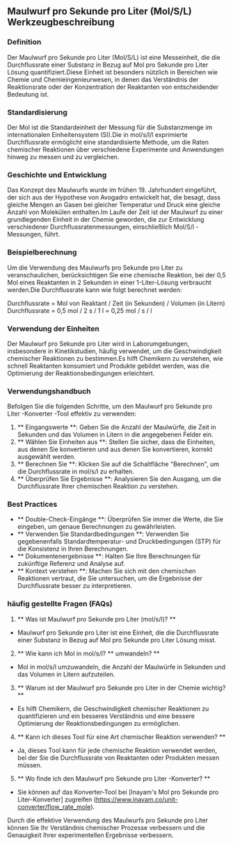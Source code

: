 ## Maulwurf pro Sekunde pro Liter (Mol/S/L) Werkzeugbeschreibung

### Definition
Der Maulwurf pro Sekunde pro Liter (Mol/S/L) ist eine Messeinheit, die die Durchflussrate einer Substanz in Bezug auf Mol pro Sekunde pro Liter Lösung quantifiziert.Diese Einheit ist besonders nützlich in Bereichen wie Chemie und Chemieingenieurwesen, in denen das Verständnis der Reaktionsrate oder der Konzentration der Reaktanten von entscheidender Bedeutung ist.

### Standardisierung
Der Mol ist die Standardeinheit der Messung für die Substanzmenge im internationalen Einheitensystem (SI).Die in mol/s/l/l exprimierte Durchflussrate ermöglicht eine standardisierte Methode, um die Raten chemischer Reaktionen über verschiedene Experimente und Anwendungen hinweg zu messen und zu vergleichen.

### Geschichte und Entwicklung
Das Konzept des Maulwurfs wurde im frühen 19. Jahrhundert eingeführt, der sich aus der Hypothese von Avogadro entwickelt hat, die besagt, dass gleiche Mengen an Gasen bei gleicher Temperatur und Druck eine gleiche Anzahl von Molekülen enthalten.Im Laufe der Zeit ist der Maulwurf zu einer grundlegenden Einheit in der Chemie geworden, die zur Entwicklung verschiedener Durchflussratenmessungen, einschließlich Mol/S/l -Messungen, führt.

### Beispielberechnung
Um die Verwendung des Maulwurfs pro Sekunde pro Liter zu veranschaulichen, berücksichtigen Sie eine chemische Reaktion, bei der 0,5 Mol eines Reaktanten in 2 Sekunden in einer 1-Liter-Lösung verbraucht werden.Die Durchflussrate kann wie folgt berechnet werden:

Durchflussrate = Mol von Reaktant / Zeit (in Sekunden) / Volumen (in Litern)
Durchflussrate = 0,5 mol / 2 s / 1 l = 0,25 mol / s / l

### Verwendung der Einheiten
Der Maulwurf pro Sekunde pro Liter wird in Laborumgebungen, insbesondere in Kinetikstudien, häufig verwendet, um die Geschwindigkeit chemischer Reaktionen zu bestimmen.Es hilft Chemikern zu verstehen, wie schnell Reaktanten konsumiert und Produkte gebildet werden, was die Optimierung der Reaktionsbedingungen erleichtert.

### Verwendungshandbuch
Befolgen Sie die folgenden Schritte, um den Maulwurf pro Sekunde pro Liter -Konverter -Tool effektiv zu verwenden:

1. ** Eingangswerte **: Geben Sie die Anzahl der Maulwürfe, die Zeit in Sekunden und das Volumen in Litern in die angegebenen Felder ein.
2. ** Wählen Sie Einheiten aus **: Stellen Sie sicher, dass die Einheiten, aus denen Sie konvertieren und aus denen Sie konvertieren, korrekt ausgewählt werden.
3. ** Berechnen Sie **: Klicken Sie auf die Schaltfläche "Berechnen", um die Durchflussrate in mol/s/l zu erhalten.
4. ** Überprüfen Sie Ergebnisse **: Analysieren Sie den Ausgang, um die Durchflussrate Ihrer chemischen Reaktion zu verstehen.

### Best Practices
- ** Double-Check-Eingänge **: Überprüfen Sie immer die Werte, die Sie eingeben, um genaue Berechnungen zu gewährleisten.
- ** Verwenden Sie Standardbedingungen **: Verwenden Sie gegebenenfalls Standardtemperatur- und Druckbedingungen (STP) für die Konsistenz in Ihren Berechnungen.
- ** Dokumentenergebnisse **: Halten Sie Ihre Berechnungen für zukünftige Referenz und Analyse auf.
- ** Kontext verstehen **: Machen Sie sich mit den chemischen Reaktionen vertraut, die Sie untersuchen, um die Ergebnisse der Durchflussrate besser zu interpretieren.

### häufig gestellte Fragen (FAQs)

1. ** Was ist Maulwurf pro Sekunde pro Liter (mol/s/l)? **
- Maulwurf pro Sekunde pro Liter ist eine Einheit, die die Durchflussrate einer Substanz in Bezug auf Mol pro Sekunde pro Liter Lösung misst.

2. ** Wie kann ich Mol in mol/s/l? ** umwandeln? **
- Mol in mol/s/l umzuwandeln, die Anzahl der Maulwürfe in Sekunden und das Volumen in Litern aufzuteilen.

3. ** Warum ist der Maulwurf pro Sekunde pro Liter in der Chemie wichtig? **
- Es hilft Chemikern, die Geschwindigkeit chemischer Reaktionen zu quantifizieren und ein besseres Verständnis und eine bessere Optimierung der Reaktionsbedingungen zu ermöglichen.

4. ** Kann ich dieses Tool für eine Art chemischer Reaktion verwenden? **
- Ja, dieses Tool kann für jede chemische Reaktion verwendet werden, bei der Sie die Durchflussrate von Reaktanten oder Produkten messen müssen.

5. ** Wo finde ich den Maulwurf pro Sekunde pro Liter -Konverter? **
- Sie können auf das Konverter-Tool bei [Inayam's Mol pro Sekunde pro Liter-Konverter] zugreifen (https://www.inayam.co/unit-converter/flow_rate_mole).

Durch die effektive Verwendung des Maulwurfs pro Sekunde pro Liter können Sie Ihr Verständnis chemischer Prozesse verbessern und die Genauigkeit Ihrer experimentellen Ergebnisse verbessern.